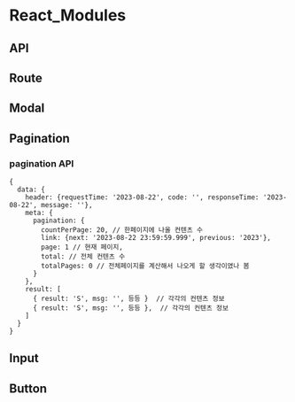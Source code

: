 # React_Modules

## API

## Route

## Modal

## Pagination

### pagination API
```
{
  data: {
    header: {requestTime: '2023-08-22', code: '', responseTime: '2023-08-22', message: ''},
    meta: {
      pagination: {
        countPerPage: 20, // 한페이지에 나올 컨텐츠 수
        link: {next: '2023-08-22 23:59:59.999', previous: '2023'},
        page: 1 // 현재 페이지,
        total: // 전체 컨텐츠 수
        totalPages: 0 // 전체페이지를 계산해서 나오게 할 생각이였나 봄
      }
    },
    result: [
      { result: 'S', msg: '', 등등 }  // 각각의 컨텐츠 정보
      { result: 'S', msg: '', 등등 },  // 각각의 컨텐츠 정보
    ]
  }
}
```

## Input

## Button

